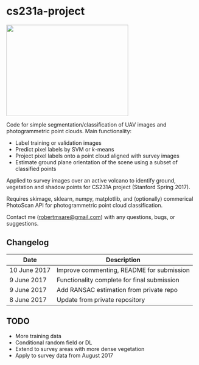 # cs231a-project
<img src=https://github.com/rmsare/cs231a-project/raw/master/svm_results.gif height="240px" width="320px">

Code for simple segmentation/classification of UAV images and photogrammetric point clouds. Main functionality:

- Label training or validation images
- Predict pixel labels by SVM or *k*-means
- Project pixel labels onto a point cloud aligned with survey images
- Estimate ground plane orientation of the scene using a subset of classified points

Applied to survey images over an active volcano to identify ground, vegetation and shadow points for CS231A project (Stanford Spring 2017).

Requires skimage, sklearn, numpy, matplotlib, and (optionally) commerical PhotoScan API for photogrammetric point cloud classification.

Contact me ([robertmsare@gmail.com](mailto:robertmsareNO@SPAMgmail.com)) with any questions, bugs, or suggestions. 

## Changelog
Date | Description
---- | -----------
10 June 2017 | Improve commenting, README for submission
9 June 2017  | Functionality complete for final submission
9 June 2017  | Add RANSAC estimation from private repo
8 June 2017  | Update from private repository

## TODO
- More training data
- Conditional random field or DL
- Extend to survey areas with more dense vegetation
- Apply to survey data from August 2017
